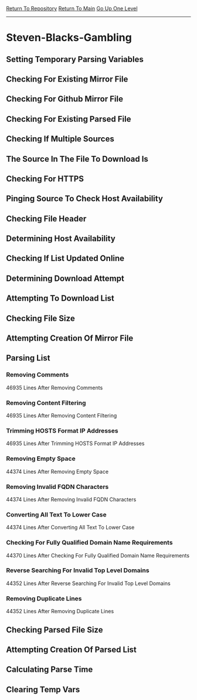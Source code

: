 [Return To Repository](https://github.com/deathbybandaid/piholeparser/)
[Return To Main](https://github.com/deathbybandaid/piholeparser/blob/master/RecentRunLogs/Mainlog.md)
[Go Up One Level](https://github.com/deathbybandaid/piholeparser/blob/master/RecentRunLogs/TopLevelScripts/30-Processing-Blacklists.md)
____________________________________
# Steven-Blacks-Gambling
## Setting Temporary Parsing Variables
## Checking For Existing Mirror File
## Checking For Github Mirror File
## Checking For Existing Parsed File
## Checking If Multiple Sources
## The Source In The File To Download Is
## Checking For HTTPS
## Pinging Source To Check Host Availability
## Checking File Header
## Determining Host Availability
## Checking If List Updated Online
## Determining Download Attempt
## Attempting To Download List
## Checking File Size
## Attempting Creation Of Mirror File
## Parsing List
### Removing Comments
46935 Lines After Removing Comments
### Removing Content Filtering
46935 Lines After Removing Content Filtering
### Trimming HOSTS Format IP Addresses
46935 Lines After Trimming HOSTS Format IP Addresses
### Removing Empty Space
44374 Lines After Removing Empty Space
### Removing Invalid FQDN Characters
44374 Lines After Removing Invalid FQDN Characters
### Converting All Text To Lower Case
44374 Lines After Converting All Text To Lower Case
### Checking For Fully Qualified Domain Name Requirements
44370 Lines After Checking For Fully Qualified Domain Name Requirements
### Reverse Searching For Invalid Top Level Domains
44352 Lines After Reverse Searching For Invalid Top Level Domains
### Removing Duplicate Lines
44352 Lines After Removing Duplicate Lines
## Checking Parsed File Size
## Attempting Creation Of Parsed List
## Calculating Parse Time
## Clearing Temp Vars
